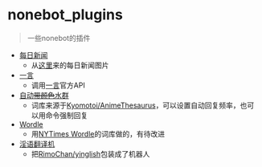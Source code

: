 # nonebot_plugins

> 一些nonebot的插件

- [每日新闻](daily_news.py)
  - 从[这里](https://api.03c3.cn/zb/)来的每日新闻图片
- [一言](hitokoto.py)
  - 调用[一言](https://hitokoto.cn/)官方API
- [自动~~带颜色~~水群](kimo.py)
  - 词库来源于[Kyomotoi/AnimeThesaurus](https://github.com/Kyomotoi/AnimeThesaurus)，可以设置自动回复频率，也可以用命令强制回复
- [Wordle](wordle.py)
  - 用[NYTimes Wordle](https://www.nytimes.com/games/wordle/index.html)的词库做的，有待改进
- [淫语翻译机](yinglish.py)
  - 把[RimoChan/yinglish](https://github.com/RimoChan/yinglish)包装成了机器人

